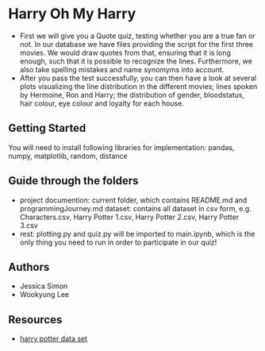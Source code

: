 # Harry Oh My Harry

- First we will give you a Quote quiz, testing whether you are a true fan or not. In our database we have files providing the script for the first three movies. We would draw quotes from that, ensuring that it is long enough, such that it is possible to recognize the lines. Furthermore, we also take spelling mistakes and name synomyms into account. 
- After you pass the test successfully, you can then have a look at several plots visualizing the line distribution in the different movies; lines spoken by Hermoine, Ron and Harry;  the distribution of gender, bloodstatus, hair colour, eye colour and loyalty for each house.

## Getting Started

You will need to install following libraries for implementation: pandas, numpy, matplotlib, random, distance

## Guide through the folders
- project documention: current folder, which contains README.md and programmingJourney.md
 dataset: contains all dataset in csv form, e.g. Characters.csv, Harry Potter 1.csv, Harry Potter 2.csv, Harry Potter 3.csv
- rest: plotting.py and quiz.py will be imported to main.ipynb, which is the only thing you need to run in order to participate in our quiz!

## Authors

- Jessica Simon
- Wookyung Lee

## Resources

* [harry potter data set](https://www.kaggle.com/datasets/gulsahdemiryurek/harry-potter-dataset)
